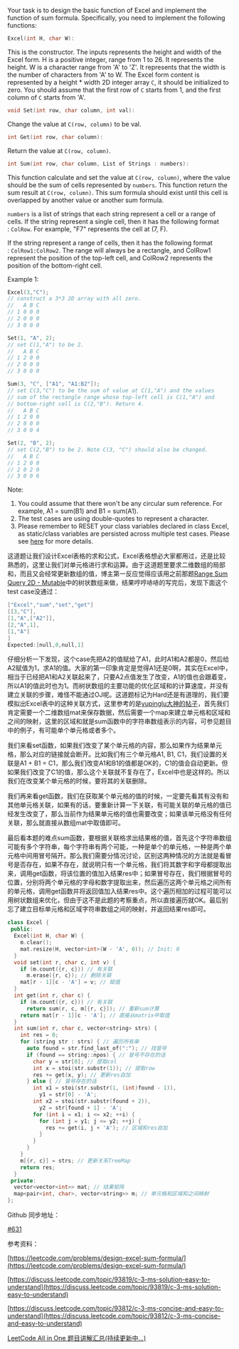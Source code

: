 Your task is to design the basic function of Excel and implement the function of sum formula. Specifically, you need to implement the following functions:

```cpp
Excel(int H, char W): 
```

This is the constructor. The inputs represents the height and width of the Excel form. H is a positive integer, range from 1 to 26. It represents the height. W is a character range from 'A' to 'Z'. It represents that the width is the number of characters from 'A' to W. The Excel form content is represented by a height * width 2D integer array `C`, it should be initialized to zero. You should assume that the first row of `C` starts from 1, and the first column of `C` starts from 'A'.

```cpp
void Set(int row, char column, int val): 
```

Change the value at `C(row, column)` to be val.

```cpp
int Get(int row, char column): 
```

Return the value at `C(row, column)`.

```cpp
int Sum(int row, char column, List of Strings : numbers): 
```

This function calculate and set the value at `C(row, column)`, where the value should be the sum of cells represented by `numbers`. This function return the sum result at `C(row, column)`. This sum formula should exist until this cell is overlapped by another value or another sum formula.

`numbers` is a list of strings that each string represent a cell or a range of cells. If the string represent a single cell, then it has the following format : `ColRow`. For example, "F7" represents the cell at (7, F).

If the string represent a range of cells, then it has the following format : `ColRow1:ColRow2`. The range will always be a rectangle, and ColRow1 represent the position of the top-left cell, and ColRow2 represents the position of the bottom-right cell.

Example 1:

```cpp
Excel(3,"C"); 
// construct a 3*3 2D array with all zero.
//   A B C
// 1 0 0 0
// 2 0 0 0
// 3 0 0 0

Set(1, "A", 2);
// set C(1,"A") to be 2.
//   A B C
// 1 2 0 0
// 2 0 0 0
// 3 0 0 0

Sum(3, "C", ["A1", "A1:B2"]);
// set C(3,"C") to be the sum of value at C(1,"A") and the values
// sum of the rectangle range whose top-left cell is C(1,"A") and
// bottom-right cell is C(2,"B"). Return 4. 
//   A B C
// 1 2 0 0
// 2 0 0 0
// 3 0 0 4

Set(2, "B", 2);
// set C(2,"B") to be 2. Note C(3, "C") should also be changed.
//   A B C
// 1 2 0 0
// 2 0 2 0
// 3 0 0 6
```

Note:

1. You could assume that there won't be any circular sum reference. For example, A1 = sum(B1) and B1 = sum(A1).
2. The test cases are using double-quotes to represent a character.
3. Please remember to RESET your class variables declared in class Excel, as static/class variables are persisted across multiple test cases. Please see [here](https://leetcode.com/faq/#different-output) for more details.

这道题让我们设计Excel表格的求和公式，Excel表格想必大家都用过，还是比较熟悉的，这里让我们对单元格进行求和运算。由于这道题里要求二维数组的局部和，而且又会经常更新数组的值，博主第一反应觉得应该用之前那题[Range Sum Query 2D - Mutable](http://www.cnblogs.com/grandyang/p/5300458.html)中的树状数组来做，结果哼哼哧哧的写完后，发现下面这个test case没通过：

```cpp
["Excel","sum","set","get"]
[[3,"C"],
[1,"A",["A2"]],
[2,"A",1],
[1,"A"]
]
Expected:[null,0,null,1]
```

仔细分析一下发现，这个case先把A2的值赋给了A1，此时A1和A2都是0，然后给A2赋值为1，求A1的值。大家的第一印象肯定是觉得A1还是0啊，其实在Excel中，相当于已经把A1和A2关联起来了，只要A2点值发生了改变，A1的值也会跟着变，所以A1的值此时也为1。而树状数组的主要功能的优化区域和的计算速度，并没有建立关联的步骤，难怪不能通过OJ呢。这道题标记为Hard还是有道理的，我们要模拟出Excel表中的这种关联方式，这里参考的是[yupinglu大神的帖子](https://discuss.leetcode.com/topic/93819/c-3-ms-solution-easy-to-understand)，首先我们肯定需要一个二维数组mat来保存数据，然后需要一个map来建立单元格和区域和之间的映射，这里的区域和就是sum函数中的字符串数组表示的内容，可参见题目中的例子，有可能单个单元格或者多个。

我们来看set函数，如果我们改变了某个单元格的内容，那么如果作为结果单元格，那么对应的链接就会断开。比如我们有三个单元格A1, B1, C1，我们设置的关联是A1 + B1 = C1，那么我们改变A1和B1的值都是OK的，C1的值会自动更新。但如果我们改变了C1的值，那么这个关联就不复存在了，Excel中也是这样的。所以我们在改变某个单元格的时候，要将其的关联删除。

我们再来看get函数，我们在获取某个单元格的值的时候，一定要先看其有没有和其他单元格关联，如果有的话，要重新计算一下关联，有可能关联的单元格的值已经发生改变了，那么当前作为结果单元格的值也需要改变；如果该单元格没有任何关联，那么就直接从数组mat中取值即可。

最后看本题的难点sum函数，要根据关联格求出结果格的值，首先这个字符串数组可能有多个字符串，每个字符串有两个可能，一种是单个的单元格，一种是两个单元格中间用冒号隔开。那么我们需要分情况讨论，区别这两种情况的方法就是看冒号是否存在，如果不存在，就说明只有一个单元格，我们将其数字和字母都提取出来，调用get函数，将该位置的值加入结果res中；如果冒号存在，我们根据冒号的位置，分别将两个单元格的字母和数字提取出来，然后遍历这两个单元格之间所有的单元格，调用get函数并将返回值加入结果res中。这个遍历相加的过程可能可以用树状数组来优化，但由于这不是此题的考察重点，所以直接遍历就OK。最后别忘了建立目标单元格和区域字符串数组之间的映射，并返回结果res即可。

```cpp
class Excel {
 public:
  Excel(int H, char W) {
    m.clear();
    mat.resize(H, vector<int>(W - 'A', 0)); // Init: 0
  }
  void set(int r, char c, int v) {
    if (m.count({r, c})) // 有关联
      m.erase({r, c}); // 删除关联
    mat[r - 1][c - 'A'] = v; // 赋值
  }
  int get(int r, char c) {
    if (m.count({r, c})) // 有关联
      return sum(r, c, m[{r, c}]); // 重新sum计算
    return mat[r - 1][c - 'A']; // 直接从matrix中取值
  }
  int sum(int r, char c, vector<string> strs) {
    int res = 0;
    for (string str : strs) { // 遍历所有串
      auto found = str.find_last_of(":"); // 找冒号
      if (found == string::npos) { // 冒号不存在的话
        char y = str[0]; // 提取col
        int x = stoi(str.substr(1)); // 提取row
        res += get(x, y); // 更新res自加
      } else { // 冒号存在的话
        int x1 = stoi(str.substr(1, (int)found - 1)),
          y1 = str[0] - 'A';
        int x2 = stoi(str.substr(found + 2)),
          y2 = str[found + 1] - 'A';
        for (int i = x1; i <= x2; ++i) {
          for (int j = y1; j <= y2; ++j) {
            res += get(i, j + 'A'); // 区域和res自加
          }
        }
      }
    }
    m[{r, c}] = strs; // 更新关系TreeMap
    return res;
  }
 private:
  vector<vector<int>> mat; // 结果矩阵
  map<pair<int, char>, vector<string>> m; // 单元格和区域和之间映射
};
```

Github 同步地址：

[#631](https://github.com/grandyang/leetcode/issues/631)

参考资料：

[https://leetcode.com/problems/design-excel-sum-formula/](https://leetcode.com/problems/design-excel-sum-formula/)

[https://discuss.leetcode.com/topic/93819/c-3-ms-solution-easy-to-understand](https://discuss.leetcode.com/topic/93819/c-3-ms-solution-easy-to-understand)

[https://discuss.leetcode.com/topic/93812/c-3-ms-concise-and-easy-to-understand](https://discuss.leetcode.com/topic/93812/c-3-ms-concise-and-easy-to-understand)

[LeetCode All in One 题目讲解汇总(持续更新中...)](http://www.cnblogs.com/grandyang/p/4606334.html)